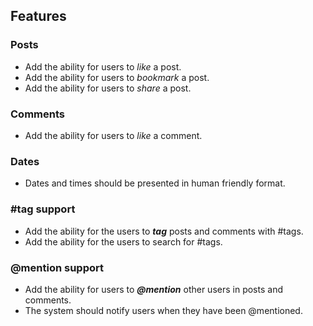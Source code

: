 ## Features

### Posts

- Add the ability for users to *like* a post.
- Add the ability for users to *bookmark* a post.
- Add the ability for users to *share* a post.

### Comments

- Add the ability for users to *like* a comment.

### Dates

- Dates and times should be presented in human friendly format.

### #tag support

- Add the ability for the users to ***tag*** posts and comments with #tags.
- Add the ability for the users to search for #tags.

### @mention support

- Add the ability for users to ***@mention*** other users in posts and comments.
- The system should notify users when they have been @mentioned.
